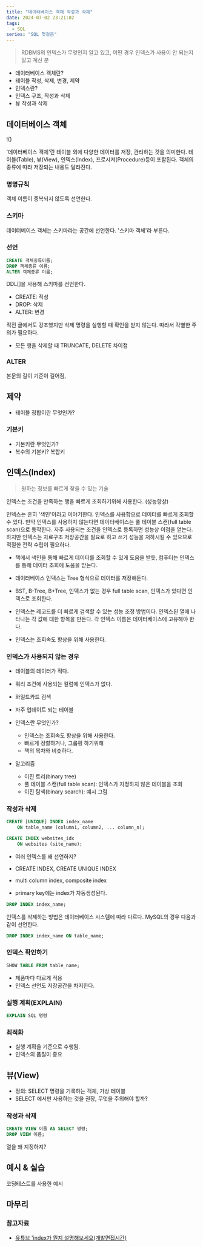 ```yaml
---
title: "데이터베이스 객체 작성과 삭제"
date: 2024-07-02 23:21:02
tags:
  - SQL
series: "SQL 첫걸음"
---
```


> RDBMS의 인덱스가 무엇인지 알고 있고, 어떤 경우 인덱스가 사용이 안 되는지 알고 계신 분

- 데이터베이스 객체란?
- 테이블 작성, 삭제, 변경, 제약
- 인덱스란?
- 인덱스 구조, 작성과 삭제
- 뷰 작성과 삭제

## 데이터베이스 객체

!()

'데이터베이스 객체'란 테이블 외에 다양한 데이터를 저장, 관리하는 것을 의미한다. 테이블(Table), 뷰(View), 인덱스(Index), 프로시저(Procedure)등이 포함된다. 객체의 종류에 따라 저장되는 내용도 달라진다.

### 명명규칙

객체 이름이 중복되지 않도록 선언한다.

### 스키마

데이터베이스 객체는 스키마라는 공간에 선언한다. '스키마 객체'라 부른다.

### 선언

```sql
CREATE 객체종류이름;
DROP 객체종류 이름;
ALTER 객체종류 이름;
```

DDL[]을 사용해 스키마를 선언한다.

- CREATE: 작성
- DROP: 삭제
- ALTER: 변경

직전 글에서도 강조했지만 삭제 명령을 실행할 때 확인을 받지 않는다. 따라서 각별한 주의가 필요하다.

- 모든 행을 삭제할 때 TRUNCATE, DELETE 차이점

### ALTER

본문의 길이 기준이 길어짐,

## 제약

- 테이블 정합이란 무엇인가?

### 기본키

- 기본키란 무엇인가?
- 복수의 기본키? 복합키

## 인덱스(Index)

> 원하는 정보를 빠르게 찾을 수 있는 기술

인덱스는 조건을 만족하는 행을 빠르게 조회하기위해 사용한다. (성능향상)

인덱스는 흔히 '색인'이라고 이야기한다. 인덱스를 사용함으로 데이터를 빠르게 조회할 수 있다. 만약 인덱스를 사용하지 않는다면 데이터베이스는 풀 테이블 스캔(full table scan)으로 동작한다.
자주 사용되는 조건을 인덱스로 등록하면 성능상 이점을 얻는다. 하지만 인덱스는 자료구조 저장공간을 필요로 하고 쓰기 성능을 저하시킬 수 있으므로 적절한 전략 수립이 필요하다.

- 책에서 색인을 통해 빠르게 데이터를 조회할 수 있게 도움을 받듯, 컴퓨터는 인덱스를 통해 데이터 조회에 도움을 받는다.
- 데이터베이스 인덱스는 Tree 형식으로 데이터를 저장해둔다.
- BST, B-Tree, B+Tree, 인덱스가 없는 경우 full table scan, 인덱스가 있다면 인덱스로 조회한다.

- 인덱스는 레코드를 더 빠르게 검색할 수 있는 성능 조정 방법이다. 인덱스된 열에 나타나는 각 값에 대한 항목을 만든다. 각 인덱스 이름은 데이터베이스에 고유해야 한다.
- 인덱스는 조회속도 향상을 위해 사용한다.

### 인덱스가 사용되지 않는 경우

- 테이블의 데이터가 적다.
- 쿼리 조건에 사용되는 컬럼에 인덱스가 없다.
- 와일드카드 검색
- 자주 업데이트 되는 테이블

- 인덱스란 무엇인가?
  - 인덱스는 조회속도 향상을 위해 사용한다.
  - 빠르게 정렬하거나, 그룹핑 하기위해
  - 책의 목차와 비슷하다.
- 알고리즘
  - 이진 트리(binary tree)
  - 풀 테이블 스캔(full table scan): 인덱스가 지정하지 않은 테이블을 조회
  - 이진 탐색(binary search): 예시 그림

### 작성과 삭제

```sql
CREATE [UNIQUE] INDEX index_name 
    ON table_name (column1, column2, ... column_n);     
```

```sql
CREATE INDEX websites_idx
    ON websites (site_name);
```

- 여러 인덱스를 왜 선언하지?

- CREATE INDEX, CREATE UNIQUE INDEX
- multi column index, composite index
- primary key에는 index가 자동생성된다.

```sql
DROP INDEX index_name;
```

인덱스를 삭제하는 방법은 데이터베이스 시스템에 따라 다르다. MySQL의 경우 다음과 같이 선언한다.

```sql
DROP INDEX index_name ON table_name;
```

### 인덱스 확인하기

```sql
SHOW TABLE FROM table_name;
```

- 제품마다 다르게 적용
- 인덱스 선언도 저장공간을 차지한다.

### 실행 계획(EXPLAIN)

```sql
EXPLAIN SQL 명령
```

### 최적화

- 실행 계획을 기준으로 수행됨. 
- 인덱스의 품질이 중요

## 뷰(View)

- 정의: SELECT 명령을 기록하는 객체, 가상 테이블
- SELECT 에서만 사용하는 것을 권장, 무엇을 주의해야 할까?

### 작성과 삭제

```sql
CREATE VIEW 이름 AS SELECT 명령;
DROP VIEW 이름;
```

열을 왜 지정하지?

## 예시 & 실습

코딩테스트를 사용한 예시

## 마무리

### 참고자료

- [유튜브 'index가 뭔지 설명해보세요(개발면접시간)](https://youtu.be/iNvYsGKelYs?si=u_-CK1Gc1qt9KFuf)
